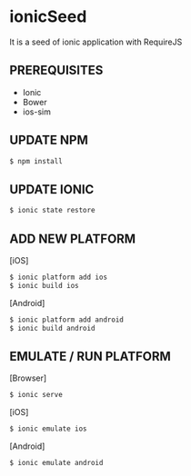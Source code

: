# ionicSeed

It is a seed of ionic application with RequireJS

## PREREQUISITES ##

* Ionic
* Bower
* ios-sim

## UPDATE NPM ##

```sh
$ npm install
```

## UPDATE IONIC ##

```sh
$ ionic state restore
```

## ADD NEW PLATFORM ##

[iOS]

```sh
$ ionic platform add ios
$ ionic build ios
```

[Android]

```sh
$ ionic platform add android
$ ionic build android
```

## EMULATE / RUN PLATFORM ##

[Browser]
```sh
$ ionic serve
```

[iOS]

```sh
$ ionic emulate ios
```

[Android]

```sh
$ ionic emulate android
```
